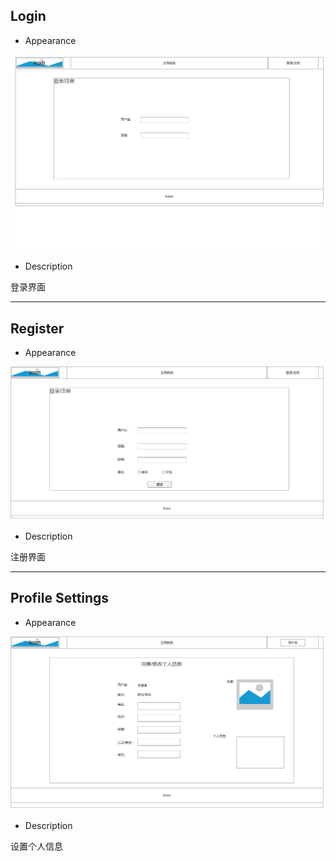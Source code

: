 ## Login

* Appearance

![Login](img/login.png)

* Description

登录界面

---

## Register

* Appearance

![Register](img/register.png)

* Description

注册界面

---

## Profile Settings

* Appearance

![Profile Settings](img/profile_settings.png)

* Description

设置个人信息
